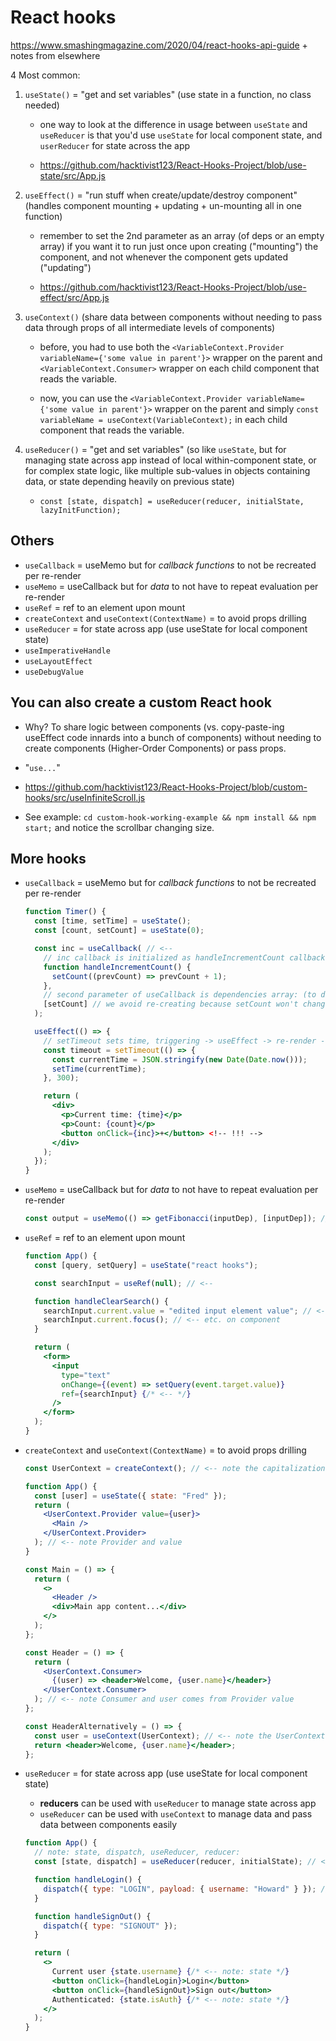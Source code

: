 # React hooks

<https://www.smashingmagazine.com/2020/04/react-hooks-api-guide> + notes from elsewhere

4 Most common:

1. `useState()` = "get and set variables" (use state in a function, no class needed)

   - one way to look at the difference in usage between `useState` and `useReducer` is that you'd use `useState` for local component state, and `userReducer` for state across the app

   - <https://github.com/hacktivist123/React-Hooks-Project/blob/use-state/src/App.js>

2. `useEffect()` = "run stuff when create/update/destroy component" (handles component mounting + updating + un-mounting all in one function)

   - remember to set the 2nd parameter as an array (of deps or an empty array) if you want it to run just once upon creating ("mounting") the component, and not whenever the component gets updated ("updating")

   - <https://github.com/hacktivist123/React-Hooks-Project/blob/use-effect/src/App.js>

3. `useContext()` (share data between components without needing to pass data through props of all intermediate levels of components)

   - before, you had to use both the `<VariableContext.Provider variableName={'some value in parent'}>` wrapper on the parent and `<VariableContext.Consumer>` wrapper on each child component that reads the variable.

   - now, you can use the `<VariableContext.Provider variableName={'some value in parent'}>` wrapper on the parent and simply `const variableName = useContext(VariableContext);` in each child component that reads the variable.

4. `useReducer()` = "get and set variables" (so like `useState`, but for managing state across app instead of local within-component state, or for complex state logic, like multiple sub-values in objects containing data, or state depending heavily on previous state)

   - `const [state, dispatch] = useReducer(reducer, initialState, lazyInitFunction);`

## Others

- `useCallback` = useMemo but for _callback functions_ to not be recreated per re-render
- `useMemo` = useCallback but for _data_ to not have to repeat evaluation per re-render
- `useRef` = ref to an element upon mount
- `createContext` and `useContext(ContextName)` = to avoid props drilling
- `useReducer` = for state across app (use useState for local component state)
- `useImperativeHandle`
- `useLayoutEffect`
- `useDebugValue`

## You can also create a custom React hook

- Why? To share logic between components (vs. copy-paste-ing useEffect code innards into a bunch of components) without needing to create components (Higher-Order Components) or pass props.

- "`use...`"

- <https://github.com/hacktivist123/React-Hooks-Project/blob/custom-hooks/src/useInfiniteScroll.js>

- See example: `cd custom-hook-working-example && npm install && npm start;` and notice the scrollbar changing size.

## More hooks

- `useCallback` = useMemo but for _callback functions_ to not be recreated per re-render

  ```jsx
  function Timer() {
    const [time, setTime] = useState();
    const [count, setCount] = useState(0);

    const inc = useCallback( // <--
      // inc callback is initialized as handleIncrementCount callback function:
      function handleIncrementCount() {
        setCount((prevCount) => prevCount + 1);
      },
      // second parameter of useCallback is dependencies array: (to decide whether to re-run useCallback)
      [setCount] // we avoid re-creating because setCount won't change (because it happens to be a hook)
    );

    useEffect(() => {
      // setTimeout sets time, triggering -> useEffect -> re-render -> but NOT re-create inc callback
      const timeout = setTimeout(() => {
        const currentTime = JSON.stringify(new Date(Date.now()));
        setTime(currentTime);
      }, 300);

      return (
        <div>
          <p>Current time: {time}</p>
          <p>Count: {count}</p>
          <button onClick={inc}>+</button> <!-- !!! -->
        </div>
      );
    });
  }
  ```

- `useMemo` = useCallback but for _data_ to not have to repeat evaluation per re-render

  ```js
  const output = useMemo(() => getFibonacci(inputDep), [inputDep]); // memoize: input -> output
  ```

- `useRef` = ref to an element upon mount

  ```jsx
  function App() {
    const [query, setQuery] = useState("react hooks");

    const searchInput = useRef(null); // <--

    function handleClearSearch() {
      searchInput.current.value = "edited input element value"; // <--
      searchInput.current.focus(); // <-- etc. on component
    }

    return (
      <form>
        <input
          type="text"
          onChange={(event) => setQuery(event.target.value)}
          ref={searchInput} {/* <-- */}
        />
      </form>
    );
  }
  ```

- `createContext` and `useContext(ContextName)` = to avoid props drilling

  ```jsx
  const UserContext = createContext(); // <-- note the capitalization = component

  function App() {
    const [user] = useState({ state: "Fred" });
    return (
      <UserContext.Provider value={user}>
        <Main />
      </UserContext.Provider>
    ); // <-- note Provider and value
  }

  const Main = () => {
    return (
      <>
        <Header />
        <div>Main app content...</div>
      </>
    );
  };

  const Header = () => {
    return (
      <UserContext.Consumer>
        {(user) => <header>Welcome, {user.name}</header>}
      </UserContext.Consumer>
    ); // <-- note Consumer and user comes from Provider value
  };

  const HeaderAlternatively = () => {
    const user = useContext(UserContext); // <-- note the UserContext component being passed in
    return <header>Welcome, {user.name}</header>;
  };
  ```

- `useReducer` = for state across app (use useState for local component state)

  - **reducers** can be used with `useReducer` to manage state across app
  - `useReducer` can be used with `useContext` to manage data and pass data between components easily

  ```jsx
  function App() {
    // note: state, dispatch, useReducer, reducer:
    const [state, dispatch] = useReducer(reducer, initialState); // <--

    function handleLogin() {
      dispatch({ type: "LOGIN", payload: { username: "Howard" } }); // <-- note: dispatch
    }

    function handleSignOut() {
      dispatch({ type: "SIGNOUT" });
    }

    return (
      <>
        Current user {state.username} {/* <-- note: state */}
        <button onClick={handleLogin}>Login</button>
        <button onClick={handleSignOut}>Sign out</button>
        Authenticated: {state.isAuth} {/* <-- note: state */}
      </>
    );
  }
  ```
